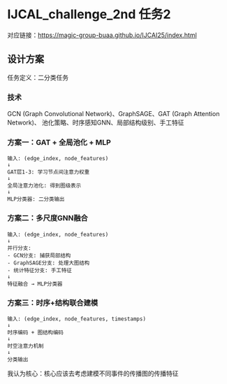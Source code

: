 # IJCAL_challenge_2nd 任务2

对应链接：https://magic-group-buaa.github.io/IJCAI25/index.html

## 设计方案

任务定义：二分类任务


### 技术

GCN (Graph Convolutional Network)、GraphSAGE、GAT (Graph Attention Network)、 池化策略、时序感知GNN、局部结构级别、手工特征



### 方案一：GAT + 全局池化 + MLP

```
输入: (edge_index, node_features)
↓
GAT层1-3: 学习节点间注意力权重
↓
全局注意力池化: 得到图级表示
↓
MLP分类器: 二分类输出
```

### 方案二：多尺度GNN融合

```
输入: (edge_index, node_features)
↓
并行分支:
- GCN分支: 捕获局部结构
- GraphSAGE分支: 处理大图结构  
- 统计特征分支: 手工特征
↓
特征融合 → MLP分类器
```

### 方案三：时序+结构联合建模

```
输入: (edge_index, node_features, timestamps)
↓
时序编码 + 图结构编码
↓ 
时空注意力机制
↓
分类输出
```

我认为核心：核心应该去考虑建模不同事件的传播图的传播特征










